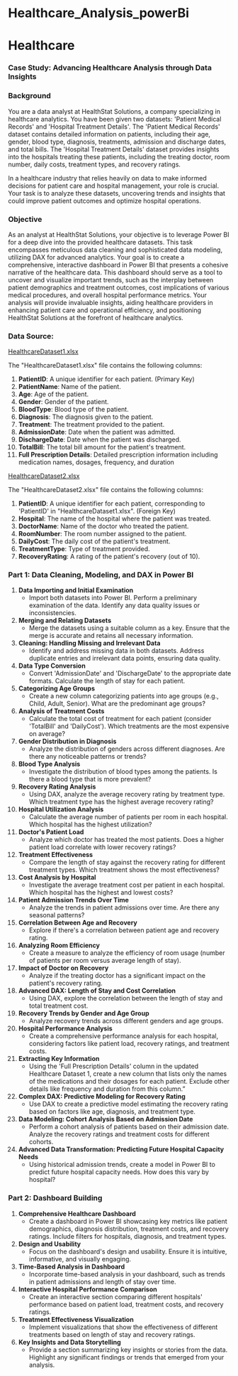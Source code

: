 # Healthcare_Analysis_powerBi
# Healthcare

### **Case Study: Advancing Healthcare Analysis through Data Insights**

### **Background**

You are a data analyst at HealthStat Solutions, a company specializing in healthcare analytics. You have been given two datasets: 'Patient Medical Records' and 'Hospital Treatment Details'. The 'Patient Medical Records' dataset contains detailed information on patients, including their age, gender, blood type, diagnosis, treatments, admission and discharge dates, and total bills. The 'Hospital Treatment Details' dataset provides insights into the hospitals treating these patients, including the treating doctor, room number, daily costs, treatment types, and recovery ratings.

In a healthcare industry that relies heavily on data to make informed decisions for patient care and hospital management, your role is crucial. Your task is to analyze these datasets, uncovering trends and insights that could improve patient outcomes and optimize hospital operations.

### **Objective**

As an analyst at HealthStat Solutions, your objective is to leverage Power BI for a deep dive into the provided healthcare datasets. This task encompasses meticulous data cleaning and sophisticated data modeling, utilizing DAX for advanced analytics. Your goal is to create a comprehensive, interactive dashboard in Power BI that presents a cohesive narrative of the healthcare data. This dashboard should serve as a tool to uncover and visualize important trends, such as the interplay between patient demographics and treatment outcomes, cost implications of various medical procedures, and overall hospital performance metrics. Your analysis will provide invaluable insights, aiding healthcare providers in enhancing patient care and operational efficiency, and positioning HealthStat Solutions at the forefront of healthcare analytics.

### **Data Source:**

[HealthcareDataset1.xlsx](https://prod-files-secure.s3.us-west-2.amazonaws.com/d1e1bc70-9ede-4c69-84fd-42c5605803a0/f612ea2d-d0ea-4f03-9d9e-056baa3a6658/HealthcareDataset1.xlsx)

The "HealthcareDataset1.xlsx" file contains the following columns:

1. **PatientID**: A unique identifier for each patient. (Primary Key)
2. **PatientName**: Name of the patient.
3. **Age**: Age of the patient.
4. **Gender**: Gender of the patient.
5. **BloodType**: Blood type of the patient.
6. **Diagnosis**: The diagnosis given to the patient.
7. **Treatment**: The treatment provided to the patient.
8. **AdmissionDate**: Date when the patient was admitted.
9. **DischargeDate**: Date when the patient was discharged.
10. **TotalBill**: The total bill amount for the patient's treatment.
11. **Full Prescription Details**: Detailed prescription information including medication names, dosages, frequency, and duration

[HealthcareDataset2.xlsx](https://prod-files-secure.s3.us-west-2.amazonaws.com/d1e1bc70-9ede-4c69-84fd-42c5605803a0/78856dc5-afc4-4b4d-a42d-f75a0affd3d7/HealthcareDataset2.xlsx)

The "HealthcareDataset2.xlsx" file contains the following columns:

1. **PatientID**: A unique identifier for each patient, corresponding to 'PatientID' in "HealthcareDataset1.xlsx". (Foreign Key)
2. **Hospital**: The name of the hospital where the patient was treated.
3. **DoctorName**: Name of the doctor who treated the patient.
4. **RoomNumber**: The room number assigned to the patient.
5. **DailyCost**: The daily cost of the patient's treatment.
6. **TreatmentType**: Type of treatment provided.
7. **RecoveryRating**: A rating of the patient's recovery (out of 10).

### **Part 1: Data Cleaning, Modeling, and DAX in Power BI**

1. **Data Importing and Initial Examination**
    - Import both datasets into Power BI. Perform a preliminary examination of the data. Identify any data quality issues or inconsistencies.
2. **Merging and Relating Datasets**
    - Merge the datasets using a suitable column as a key. Ensure that the merge is accurate and retains all necessary information.
3. **Cleaning: Handling Missing and Irrelevant Data**
    - Identify and address missing data in both datasets. Address duplicate entries and irrelevant data points, ensuring data quality.
4. **Data Type Conversion**
    - Convert 'AdmissionDate' and 'DischargeDate' to the appropriate date formats. Calculate the length of stay for each patient.
5. **Categorizing Age Groups**
    - Create a new column categorizing patients into age groups (e.g., Child, Adult, Senior). What are the predominant age groups?
6. **Analysis of Treatment Costs**
    - Calculate the total cost of treatment for each patient (consider 'TotalBill' and 'DailyCost'). Which treatments are the most expensive on average?
7. **Gender Distribution in Diagnosis**
    - Analyze the distribution of genders across different diagnoses. Are there any noticeable patterns or trends?
8. **Blood Type Analysis**
    - Investigate the distribution of blood types among the patients. Is there a blood type that is more prevalent?
9. **Recovery Rating Analysis**
    - Using DAX, analyze the average recovery rating by treatment type. Which treatment type has the highest average recovery rating?
10. **Hospital Utilization Analysis**
    - Calculate the average number of patients per room in each hospital. Which hospital has the highest utilization?
11. **Doctor's Patient Load**
    - Analyze which doctor has treated the most patients. Does a higher patient load correlate with lower recovery ratings?
12. **Treatment Effectiveness**
    - Compare the length of stay against the recovery rating for different treatment types. Which treatment shows the most effectiveness?
13. **Cost Analysis by Hospital**
    - Investigate the average treatment cost per patient in each hospital. Which hospital has the highest and lowest costs?
14. **Patient Admission Trends Over Time**
    - Analyze the trends in patient admissions over time. Are there any seasonal patterns?
15. **Correlation Between Age and Recovery**
    - Explore if there's a correlation between patient age and recovery rating.
16. **Analyzing Room Efficiency**
    - Create a measure to analyze the efficiency of room usage (number of patients per room versus average length of stay).
17. **Impact of Doctor on Recovery**
    - Analyze if the treating doctor has a significant impact on the patient's recovery rating.
18. **Advanced DAX: Length of Stay and Cost Correlation**
    - Using DAX, explore the correlation between the length of stay and total treatment cost.
19. **Recovery Trends by Gender and Age Group**
    - Analyze recovery trends across different genders and age groups.
20. **Hospital Performance Analysis**
    - Create a comprehensive performance analysis for each hospital, considering factors like patient load, recovery ratings, and treatment costs.
21. **Extracting Key Information**
    - Using the 'Full Prescription Details' column in the updated Healthcare Dataset 1, create a new column that lists only the names of the medications and their dosages for each patient. Exclude other details like frequency and duration from this column.”
22. **Complex DAX: Predictive Modeling for Recovery Rating**
    - Use DAX to create a predictive model estimating the recovery rating based on factors like age, diagnosis, and treatment type.
23. **Data Modeling: Cohort Analysis Based on Admission Date**
    - Perform a cohort analysis of patients based on their admission date. Analyze the recovery ratings and treatment costs for different cohorts.
24. **Advanced Data Transformation: Predicting Future Hospital Capacity Needs**
    - Using historical admission trends, create a model in Power BI to predict future hospital capacity needs. How does this vary by hospital?

### **Part 2: Dashboard Building**

1. **Comprehensive Healthcare Dashboard**
    - Create a dashboard in Power BI showcasing key metrics like patient demographics, diagnosis distribution, treatment costs, and recovery ratings. Include filters for hospitals, diagnosis, and treatment types.
2. **Design and Usability**
    - Focus on the dashboard's design and usability. Ensure it is intuitive, informative, and visually engaging.
3. **Time-Based Analysis in Dashboard**
    - Incorporate time-based analysis in your dashboard, such as trends in patient admissions and length of stay over time.
4. **Interactive Hospital Performance Comparison**
    - Create an interactive section comparing different hospitals' performance based on patient load, treatment costs, and recovery ratings.
5. **Treatment Effectiveness Visualization**
    - Implement visualizations that show the effectiveness of different treatments based on length of stay and recovery ratings.
6. **Key Insights and Data Storytelling**
    - Provide a section summarizing key insights or stories from the data. Highlight any significant findings or trends that emerged from your analysis.

